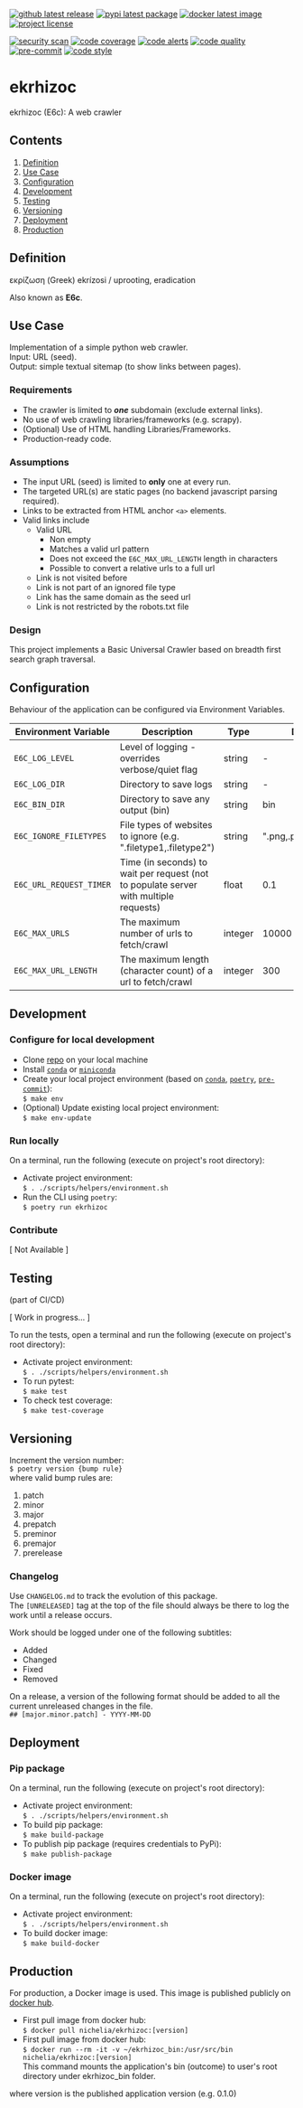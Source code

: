 [![github latest release](https://badgen.net/github/release/nichelia/ekrhizoc?icon=github)](https://github.com/nichelia/ekrhizoc/releases/latest/)
[![pypi latest package](https://badgen.net/pypi/v/ekrhizoc?label=pypi%20pacakge)](https://pypi.org/project/ekrhizoc/)
[![docker latest image](https://img.shields.io/docker/v/nichelia/ekrhizoc?label=image&logo=docker&logoColor=white)](https://hub.docker.com/repository/docker/nichelia/ekrhizoc)
[![project license](https://badgen.net/github/license/nichelia/ekrhizoc?color=purple)](https://github.com/nichelia/ekrhizoc/blob/master/LICENSE)

[![security scan](https://badgen.net/dependabot/nichelia/ekrhizoc/?label=security%20scan)](https://github.com/nichelia/ekrhizoc/labels/security%20patch)
[![code coverage](https://badgen.net/codecov/c/github/nichelia/ekrhizoc?label=code%20coverage)](https://codecov.io/gh/nichelia/ekrhizoc)
[![code alerts](https://badgen.net/lgtm/alerts/g/nichelia/ekrhizoc?label=code%20alerts)](https://lgtm.com/projects/g/nichelia/ekrhizoc/alerts/)
[![code quality](https://badgen.net/lgtm/grade/g/nichelia/ekrhizoc?label=code%20quality)](https://lgtm.com/projects/g/nichelia/ekrhizoc/context:python)
[![pre-commit](https://img.shields.io/badge/pre--commit-enabled-brightgreen)](https://github.com/pre-commit/pre-commit)
[![code style](https://badgen.net/badge/code%20style/black/color=black)](https://github.com/ambv/black)

# ekrhizoc
ekrhizoc (E6c): A web crawler

## Contents
1. [Definition](#definition)
2. [Use Case](#use-case)
3. [Configuration](#configuration)
4. [Development](#development)
5. [Testing](#testing)
6. [Versioning](#versioning)
7. [Deployment](#deployment)
8. [Production](#production)

## Definition

εκρίζωση (Greek)
ekrízosi / uprooting, eradication

Also known as __E6c__.

## Use Case

Implementation of a simple python web crawler.  
Input: URL (seed).  
Output: simple textual sitemap (to show links between pages).

### Requirements

* The crawler is limited to *__one__* subdomain (exclude external links).
* No use of web crawling libraries/frameworks (e.g. scrapy).
* (Optional) Use of HTML handling Libraries/Frameworks.
* Production-ready code.

### Assumptions

* The input URL (seed) is limited to __only__ one at every run.
* The targeted URL(s) are static pages (no backend javascript parsing required).
* Links to be extracted from HTML anchor `<a>` elements.
* Valid links include
    - Valid URL
        + Non empty
        + Matches a valid url pattern
        + Does not exceed the `E6C_MAX_URL_LENGTH` length in characters
        + Possible to convert a relative urls to a full url
    - Link is not visited before
    - Link is not part of an ignored file type
    - Link has the same domain as the seed url
    - Link is not restricted by the robots.txt file

### Design

This project implements a Basic Universal Crawler based on breadth first search graph traversal.

## Configuration

Behaviour of the application can be configured via Environment Variables.

| Environment Variable | Description | Type | Default Value |
| -------------- | -------------- | -------------- | -------------- |
| `E6C_LOG_LEVEL` | Level of logging - overrides verbose/quiet flag | string | - |
| `E6C_LOG_DIR` | Directory to save logs | string | - |
| `E6C_BIN_DIR` | Directory to save any output (bin) | string | bin |
| `E6C_IGNORE_FILETYPES` | File types of websites to ignore (e.g. ".filetype1,.filetype2") | string | ".png,.pdf,.txt,.doc,.jpg,.gif" |
| `E6C_URL_REQUEST_TIMER` | Time (in seconds) to wait per request (not to populate server with multiple requests) | float | 0.1 |
| `E6C_MAX_URLS` | The maximum number of urls to fetch/crawl | integer | 10000 |
| `E6C_MAX_URL_LENGTH` | The maximum length (character count) of a url to fetch/crawl | integer | 300 |

## Development

### Configure for local development

* Clone [repo](https://github.com/nichelia/ekrhizoc) on your local machine
* Install [`conda`](https://www.anaconda.com) or [`miniconda`](https://docs.conda.io/en/latest/miniconda.html)
* Create your local project environment (based on [`conda`](https://www.anaconda.com), [`poetry`](https://python-poetry.org), [`pre-commit`](https://pre-commit.com)):  
`$ make env`
* (Optional) Update existing local project environment:  
`$ make env-update`

### Run locally

On a terminal, run the following (execute on project's root directory):

* Activate project environment:  
`$ . ./scripts/helpers/environment.sh`
* Run the CLI using `poetry`:  
`$ poetry run ekrhizoc`

### Contribute

[ Not Available ]

## Testing
(part of CI/CD)

[ Work in progress... ]

To run the tests, open a terminal and run the following (execute on project's root directory):

* Activate project environment:  
`$ . ./scripts/helpers/environment.sh`
* To run pytest:  
`$ make test`
* To check test coverage:  
`$ make test-coverage`

## Versioning

Increment the version number:  
`$ poetry version {bump rule}`  
where valid bump rules are:

1. patch
2. minor
3. major
4. prepatch
5. preminor
6. premajor
7. prerelease

### Changelog

Use `CHANGELOG.md` to track the evolution of this package.  
The `[UNRELEASED]` tag at the top of the file should always be there to log the work until a release occurs.  

Work should be logged under one of the following subtitles:
* Added
* Changed
* Fixed
* Removed

On a release, a version of the following format should be added to all the current unreleased changes in the file.  
`## [major.minor.patch] - YYYY-MM-DD`

## Deployment

### Pip package

On a terminal, run the following (execute on project's root directory):

* Activate project environment:  
`$ . ./scripts/helpers/environment.sh`
* To build pip package:  
`$ make build-package`
* To publish pip package (requires credentials to PyPi):  
`$ make publish-package`

### Docker image

On a terminal, run the following (execute on project's root directory):

* Activate project environment:  
`$ . ./scripts/helpers/environment.sh`
* To build docker image:  
`$ make build-docker`

## Production

For production, a Docker image is used.
This image is published publicly on [docker hub](https://hub.docker.com/repository/docker/nichelia/ekrhizoc).

* First pull image from docker hub:  
`$ docker pull nichelia/ekrhizoc:[version]`
* First pull image from docker hub:  
`$ docker run --rm -it -v ~/ekrhizoc_bin:/usr/src/bin nichelia/ekrhizoc:[version]`  
This command mounts the application's bin (outcome) to user's root directory under ekrhizoc_bin folder.

where version is the published application version (e.g. 0.1.0)
